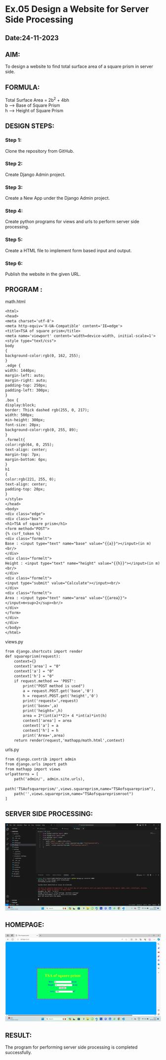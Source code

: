 # Ex.05 Design a Website for Server Side Processing
## Date:24-11-2023

## AIM:
To design a website to find total surface area of a square prism in server side.

## FORMULA:
Total Surface Area = 2b<sup>2</sup> + 4bh
<br>b --> Base of Square Prism
<br>h --> Height of Square Prism

## DESIGN STEPS:

### Step 1:
Clone the repository from GitHub.

### Step 2:
Create Django Admin project.

### Step 3:
Create a New App under the Django Admin project.

### Step 4:
Create python programs for views and urls to perform server side processing.

### Step 5:
Create a HTML file to implement form based input and output.

### Step 6:
Publish the website in the given URL.

## PROGRAM :

math.html
``````
<html>
<head>
<meta charset='utf-8'>
<meta http-equiv='X-UA-Compatible' content='IE=edge'>
<title>TSA of square prism</title>
<meta name='viewport' content='width=device-width, initial-scale=1'>
<style type="text/css">
body 
{
background-color:rgb(0, 162, 255);
}
.edge {
width: 1440px;
margin-left: auto;
margin-right: auto;
padding-top: 250px;
padding-left: 300px;
}
.box {
display:block;
border: Thick dashed rgb(255, 0, 217);
width: 500px;
min-height: 300px;
font-size: 20px;
background-color:rgb(0, 255, 89);
}
.formelt{
color:rgb(64, 0, 255);
text-align: center;
margin-top: 7px;
margin-bottom: 6px;
}
h1
{
color:rgb(221, 255, 0);
text-align: center;
padding-top: 20px;
}
</style>
</head>
<body>
<div class="edge">
<div class="box">
<h1>TSA of square prism</h1>
<form method="POST">
{% csrf_token %}
<div class="formelt">
Base : <input type="text" name="base" value="{{a}}"></input>(in m)<br/>
</div>
<div class="formelt">
Height : <input type="text" name="height" value="{{h}}"></input>(in m)<br/>
</div>
<div class="formelt">
<input type="submit" value="Calculate"></input><br/>
</div>
<div class="formelt">
Area : <input type="text" name="area" value="{{area}}"></input>m<sup>2</sup><br/>
</div>
</form>
</div>
</div>
</body>
</html>
``````
views.py

```
from django.shortcuts import render
def squareprism(request):
    context={}
    context['area'] = "0"
    context['a'] = "0"
    context['h'] = "0"
    if request.method == 'POST':
        print("POST method is used")
        a = request.POST.get('base','0')
        h = request.POST.get('height','0')
        print('request=',request)
        print('base=',a)
        print('height=',h)
        area = 2*(int(a)**2)+ 4 *int(a)*int(h)
        context['area'] = area
        context['a'] = a
        context['h'] = h
        print('Area=',area)
    return render(request,'mathapp/math.html',context)
```
urls.py
```
from django.contrib import admin
from django.urls import path
from mathapp import views
urlpatterns = [
    path('admin/', admin.site.urls),
    path('TSAofsquareprism/',views.squareprism,name="TSAofsquareprism"),
    path('',views.squareprism,name="TSAofsquareprismroot")
]
```

## SERVER SIDE PROCESSING:
![Alt text](<Screenshot (65).png>)
## HOMEPAGE:
![Alt text](<Screenshot (66).png>)
## RESULT:
The program for performing server side processing is completed successfully.
